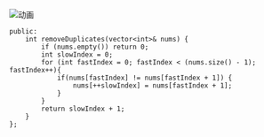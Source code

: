 ![动画](https://user-images.githubusercontent.com/54204224/139885204-6214699c-dd5f-48d7-85f1-6337f3cafc8e.gif)
```class Solution {
public:
    int removeDuplicates(vector<int>& nums) {
        if (nums.empty()) return 0; 
        int slowIndex = 0;
        for (int fastIndex = 0; fastIndex < (nums.size() - 1); fastIndex++){
            if(nums[fastIndex] != nums[fastIndex + 1]) { 
                nums[++slowIndex] = nums[fastIndex + 1]; 
            }
        }
        return slowIndex + 1; 
    }
};
```
